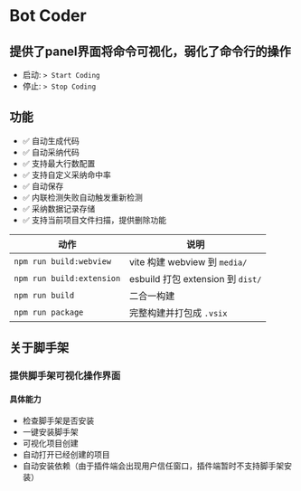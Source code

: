 # Bot Coder

## 提供了panel界面将命令可视化，弱化了命令行的操作

- 启动: `> Start Coding`
- 停止: `> Stop Coding`

## 功能

- ✅ 自动生成代码
- ✅ 自动采纳代码
- ✅ 支持最大行数配置
- ✅ 支持自定义采纳命中率
- ✅ 自动保存
- ✅ 内联检测失败自动触发重新检测
- ✅ 采纳数据记录存储
- ✅ 支持当前项目文件扫描，提供删除功能

| 动作                      | 说明                              |
| ------------------------- | --------------------------------- |
| `npm run build:webview`   | vite 构建 webview 到 `media/`     |
| `npm run build:extension` | esbuild 打包 extension 到 `dist/` |
| `npm run build`           | 二合一构建                        |
| `npm run package`         | 完整构建并打包成 `.vsix`          |

## 关于脚手架

### 提供脚手架可视化操作界面

#### 具体能力

- 检查脚手架是否安装
- 一键安装脚手架
- 可视化项目创建
- 自动打开已经创建的项目
- 自动安装依赖（由于插件端会出现用户信任窗口，插件端暂时不支持脚手架安装）

